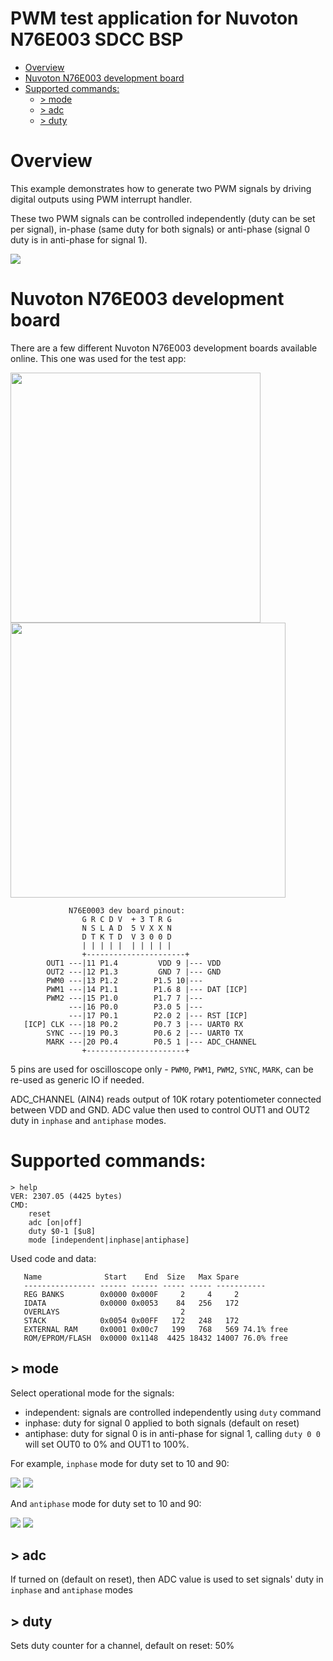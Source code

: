 <!-- omit in toc -->
# PWM test application for Nuvoton N76E003 SDCC BSP

- [Overview](#overview)
- [Nuvoton N76E003 development board](#nuvoton-n76e003-development-board)
- [Supported commands:](#supported-commands)
	- [\> mode](#-mode)
	- [\> adc](#-adc)
	- [\> duty](#-duty)

# Overview

This example demonstrates how to generate two PWM signals by driving digital outputs using PWM interrupt handler.

These two PWM signals can be controlled independently (duty can be set per signal), in-phase (same duty for both signals) or anti-phase (signal 0 duty is in anti-phase for signal 1).

<img src="./img/diagram.svg"/>

# Nuvoton N76E003 development board
There are a few different Nuvoton N76E003 development boards available online. This one was used for the test app:

<img src="../../img/n76e003.jpg" width="400px"/><img src="../../img/schematics.png" width="440px"/>

```
             N76E0003 dev board pinout:
                G R C D V  + 3 T R G
                N S L A D  5 V X X N
                D T K T D  V 3 0 0 D
                | | | | |  | | | | |
                +----------------------+
        OUT1 ---|11 P1.4         VDD 9 |--- VDD
        OUT2 ---|12 P1.3         GND 7 |--- GND
        PWM0 ---|13 P1.2        P1.5 10|---
        PWM1 ---|14 P1.1        P1.6 8 |--- DAT [ICP]
        PWM2 ---|15 P1.0        P1.7 7 |---
             ---|16 P0.0        P3.0 5 |---
             ---|17 P0.1        P2.0 2 |--- RST [ICP]
   [ICP] CLK ---|18 P0.2        P0.7 3 |--- UART0 RX
        SYNC ---|19 P0.3        P0.6 2 |--- UART0 TX
        MARK ---|20 P0.4        P0.5 1 |--- ADC_CHANNEL
                +----------------------+

```
5 pins are used for oscilloscope only - ``PWM0``, ``PWM1``, ``PWM2``, ``SYNC``, ``MARK``, can be re-used as generic IO if needed.

ADC_CHANNEL (AIN4) reads output of 10K rotary potentiometer connected between VDD and GND. ADC value then used to control OUT1 and OUT2 duty in ``inphase`` and ``antiphase`` modes.


# Supported commands:
```
> help
VER: 2307.05 (4425 bytes)
CMD:
    reset
    adc [on|off]
    duty $0-1 [$u8]
    mode [independent|inphase|antiphase]
```

Used code and data:
```
   Name              Start    End  Size   Max Spare
   ---------------- ------ ------ ----- ----- -----------
   REG BANKS        0x0000 0x000F     2     4     2
   IDATA            0x0000 0x0053    84   256   172
   OVERLAYS                           2
   STACK            0x0054 0x00FF   172   248   172
   EXTERNAL RAM     0x0001 0x00c7   199   768   569 74.1% free
   ROM/EPROM/FLASH  0x0000 0x1148  4425 18432 14007 76.0% free
```

## > mode
Select operational mode for the signals:
* independent: signals are controlled independently using ``duty`` command
* inphase: duty for signal 0 applied to both signals (default on reset)
* antiphase: duty for signal 0 is in anti-phase for signal 1, calling ``duty 0 0`` will set OUT0 to 0% and OUT1 to 100%.

For example, ``inphase`` mode for duty set to 10 and 90:

<img src="./img/inphase-10.png"/>

<img src="./img/inphase-90.png"/>

And ``antiphase`` mode for duty set to 10 and 90:

<img src="./img/antiphase-10.png"/>

<img src="./img/antiphase-90.png"/>

## > adc
If turned on (default on reset), then ADC value is used to set signals' duty in ``inphase`` and ``antiphase`` modes

## > duty
Sets duty counter for a channel, default on reset: 50%


